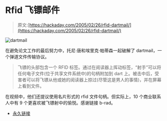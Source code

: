 # Rfid 飞镖邮件

> 原文:[https://hackaday.com/2005/02/26/rfid-dartmail/](https://hackaday.com/2005/02/26/rfid-dartmail/)

![dartmail](img/d918750820be64c09a7365d30929b745.png)

在避免论文工作的最后努力中，托尼·唐和埃里克·帕蒂森一起破解了 dartmail，一个弹道文件传输协议。

> 飞镖的头部包含一个 RFID 标签。通过在阅读器上挥动标签，“射手”可以将任何电子文件(位于共享文件系统中)的句柄附加到 dart 上。被击中后，受害者可以将飞镖从他或她的阅读器上掠过(尽管这是男人的事情)，并在屏幕上看到文件。

在视频中，他们还提议使用名片形式的 rfid 文件句柄。但实际上，10 个商业联系人中有 9 个更喜欢被飞镖射中的愉悦。感谢链接 b-rad。

*   [永久链接](http://grouplab.cpsc.ucalgary.ca/phidgets/gallery/dartmail.html)